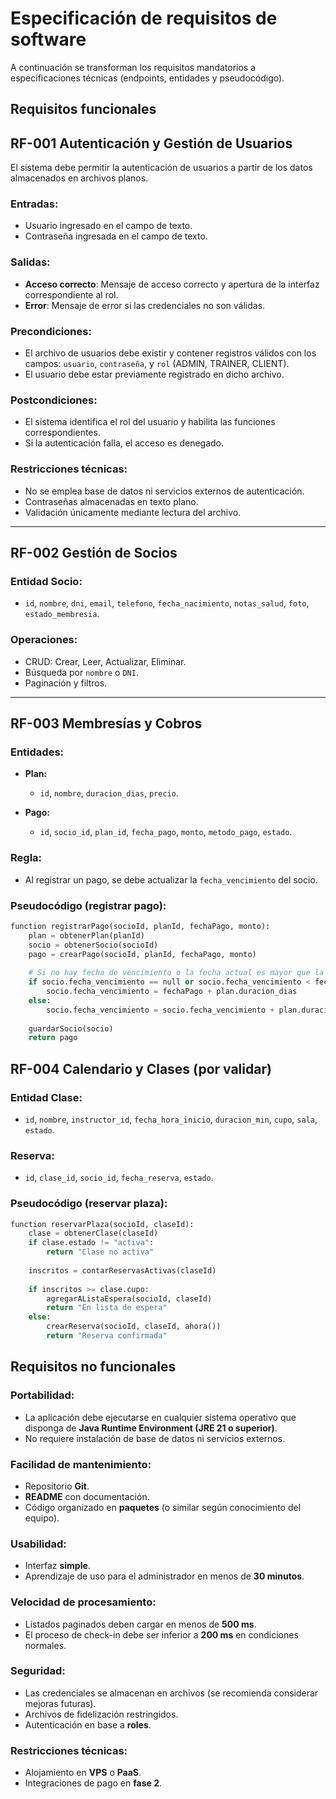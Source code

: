 # Especificación de requisitos de software

A continuación se transforman los requisitos mandatorios a especificaciones técnicas (endpoints, entidades y pseudocódigo).

## Requisitos funcionales


## RF-001 Autenticación y Gestión de Usuarios

El sistema debe permitir la autenticación de usuarios a partir de los datos almacenados en archivos planos.

### Entradas:
- Usuario ingresado en el campo de texto.
- Contraseña ingresada en el campo de texto.

### Salidas:
- **Acceso correcto**: Mensaje de acceso correcto y apertura de la interfaz correspondiente al rol.
- **Error**: Mensaje de error si las credenciales no son válidas.

### Precondiciones:
- El archivo de usuarios debe existir y contener registros válidos con los campos: `usuario`, `contraseña`, y `rol` (ADMIN, TRAINER, CLIENT).
- El usuario debe estar previamente registrado en dicho archivo.

### Postcondiciones:
- El sistema identifica el rol del usuario y habilita las funciones correspondientes.
- Si la autenticación falla, el acceso es denegado.

### Restricciones técnicas:
- No se emplea base de datos ni servicios externos de autenticación.
- Contraseñas almacenadas en texto plano.
- Validación únicamente mediante lectura del archivo.

---

## RF-002 Gestión de Socios

### Entidad Socio:
- `id`, `nombre`, `dni`, `email`, `telefono`, `fecha_nacimiento`, `notas_salud`, `foto`, `estado_membresia`.

### Operaciones:
- CRUD: Crear, Leer, Actualizar, Eliminar.
- Búsqueda por `nombre` o `DNI`.
- Paginación y filtros.

---

## RF-003 Membresías y Cobros

### Entidades:
- **Plan:**
  - `id`, `nombre`, `duracion_dias`, `precio`.
  
- **Pago:**
  - `id`, `socio_id`, `plan_id`, `fecha_pago`, `monto`, `metodo_pago`, `estado`.

### Regla:
- Al registrar un pago, se debe actualizar la `fecha_vencimiento` del socio.

### Pseudocódigo (registrar pago):

```python
function registrarPago(socioId, planId, fechaPago, monto):
    plan = obtenerPlan(planId)
    socio = obtenerSocio(socioId)
    pago = crearPago(socioId, planId, fechaPago, monto)
    
    # Si no hay fecha de vencimiento o la fecha actual es mayor que la fecha de vencimiento
    if socio.fecha_vencimiento == null or socio.fecha_vencimiento < fechaPago:
        socio.fecha_vencimiento = fechaPago + plan.duracion_dias
    else:
        socio.fecha_vencimiento = socio.fecha_vencimiento + plan.duracion_dias
    
    guardarSocio(socio)
    return pago
```
## RF-004 Calendario y Clases (por validar)

### Entidad Clase:
- `id`, `nombre`, `instructor_id`, `fecha_hora_inicio`, `duracion_min`, `cupo`, `sala`, `estado`.

### Reserva:
- `id`, `clase_id`, `socio_id`, `fecha_reserva`, `estado`.

### Pseudocódigo (reservar plaza):

```python
function reservarPlaza(socioId, claseId):
    clase = obtenerClase(claseId)
    if clase.estado != "activa": 
        return "Clase no activa"
    
    inscritos = contarReservasActivas(claseId)
    
    if inscritos >= clase.cupo:
        agregarAListaEspera(socioId, claseId)
        return "En lista de espera"
    else:
        crearReserva(socioId, claseId, ahora())
        return "Reserva confirmada"
```
  
## Requisitos no funcionales

### Portabilidad:
- La aplicación debe ejecutarse en cualquier sistema operativo que disponga de **Java Runtime Environment (JRE 21 o superior)**. 
- No requiere instalación de base de datos ni servicios externos.

### Facilidad de mantenimiento:
- Repositorio **Git**.
- **README** con documentación.
- Código organizado en **paquetes** (o similar según conocimiento del equipo).

### Usabilidad:
- Interfaz **simple**.
- Aprendizaje de uso para el administrador en menos de **30 minutos**.

### Velocidad de procesamiento:
- Listados paginados deben cargar en menos de **500 ms**.
- El proceso de check-in debe ser inferior a **200 ms** en condiciones normales.

### Seguridad:
- Las credenciales se almacenan en archivos (se recomienda considerar mejoras futuras).
- Archivos de fidelización restringidos.
- Autenticación en base a **roles**.

### Restricciones técnicas:
- Alojamiento en **VPS** o **PaaS**.
- Integraciones de pago en **fase 2**.


